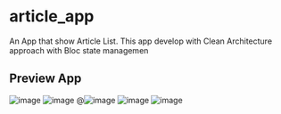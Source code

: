 # article_app

An App that show Article List. This app develop with Clean Architecture approach with Bloc state managemen

## Preview App
![image](https://github.com/Giber05/article_app/assets/72600935/31034535-feaa-4e88-823e-a0af0516e83e)
![image](https://github.com/Giber05/article_app/assets/72600935/f7eeda00-7473-4929-9c4f-e59f4519c28e)
@![image](https://github.com/Giber05/article_app/assets/72600935/f41b0d29-becc-460e-ac6b-9559286dc637)
![image](https://github.com/Giber05/article_app/assets/72600935/d77a3e2b-cd9a-4c4b-acba-737c159884c2)
![image](https://github.com/Giber05/article_app/assets/72600935/4e1a69ac-761a-4322-8e39-9e3bf02974b1)


 
